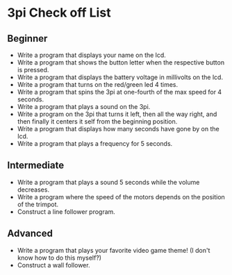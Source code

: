# 3pi Check off List

## Beginner

 * Write a program that displays your name on the lcd.
 * Write a program that shows the button letter when the respective button is pressed.
 * Write a program that displays the battery voltage in millivolts on the lcd.
 * Write a program that turns on the red/green led 4 times.
 * Write a program that spins the 3pi at one-fourth of the max speed for 4 seconds.
 * Write a program that plays a sound on the 3pi.
 * Write a program on the 3pi that turns it left, then all the way right, and then finally it centers it self from the beginning position.
 * Write a program that displays how many seconds have gone by on the lcd.
 * Write a program that plays a frequency for 5 seconds.

## Intermediate

 * Write a program that plays a sound 5 seconds while the volume decreases.
 * Write a program where the speed of the motors depends on the position of the trimpot.
 * Construct a line follower program.

## Advanced

 * Write a program that plays your favorite video game theme! (I don't know how to do this myself?)
 * Construct a wall follower.
